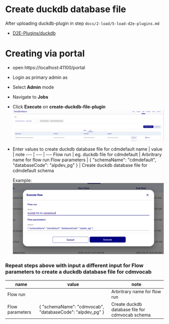 # Create duckdb database file

After uploading duckdb-plugin in step `docs/2-load/5-load-d2e-plugins.md`

- [D2E-Plugins/duckdb](https://github.com/alp-os/d2e-plugins/tree/main/duckdb)

<h1 id="gui">Creating via portal</h1>

- open https://localhost:41100/portal
- Login as primary admin as
- Select **Admin** mode
- Navigate to **Jobs**
- Click **Execute** on **create-duckdb-file-plugin**
  ![Execeute Duckdb Job](../images/duckdb/ExecuteDuckdbJob.png)

- Enter values to create duckdb database file for cdmdefault
  name | value | note
  --- | --- | ---
  Flow run | eg. duckdb file for cdmdefault | Arbritrary name for flow run
  Flow parameters | { "schemaName": "cdmdefault", "databaseCode": "alpdev_pg" } | Create duckdb database file for cdmdefault schema

  Example:
  ![Duckdb Flow Input](../images/duckdb/DuckdbFlowInput.png)

### Repeat steps above with input a different input for **Flow parameters** to create a duckdb database file for cdmvocab

| name            | value                                                     | note                                            |
| --------------- | --------------------------------------------------------- | ----------------------------------------------- |
| Flow run        |                                                           | Arbritrary name for flow run                    |
| Flow parameters | { "schemaName": "cdmvocab", "databaseCode": "alpdev_pg" } | Create duckdb database file for cdmvocab schema |
